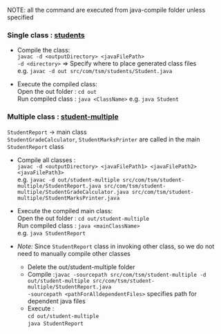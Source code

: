 NOTE: all the command are executed from java-compile folder unless specified

### Single class : [students](/src/com/tsm/students)
- Compile the class: <br>
  `javac -d <outputDirectory> <javaFilePath>` <br>
  `-d <directory>` => Specify where to place generated class files <br>
  e.g. `javac -d out src/com/tsm/students/Student.java`

- Execute the compiled class: <br>
  Open the out folder : `cd out` <br>
  Run compiled class : `java <ClassName>` e.g. `java Student`

### Multiple  class : [student-multiple](/src/com/tsm/student-multiple)
`StudentReport` -> main class <br>
`StudentGradeCalculator`, `StudentMarksPrinter` are called in the main `StudentReport` class

- Compile all classes : <br>
  `javac -d <outputDirectory> <javaFilePath1> <javaFilePath2> <javaFilePath3>`
  <br> e.g. `javac -d out/student-multiple src/com/tsm/student-multiple/StudentReport.java src/com/tsm/student-multiple/StudentGradeCalculator.java src/com/tsm/student-multiple/StudentMarksPrinter.java`

- Execute the compiled main class: <br>
  Open the out folder :  `cd out/student-multiple` <br>
  Run compiled class : `java <mainClassName>` <br> 
  e.g. `java StudentReport`

- *Note:* Since `StudentReport` class in invoking other class, so we do not need to manually compile other classes
  - Delete the out/student-multiple folder
  - Compile :`javac -sourcepath src/com/tsm/student-multiple -d out/student-multiple src/com/tsm/student-multiple/StudentReport.java ` <br>
    `-sourcepath <pathForAlldependentFiles>` specifies path for dependent java files
  - Execute : <br>
    `cd out/student-multiple` <br>
    `java StudentReport`